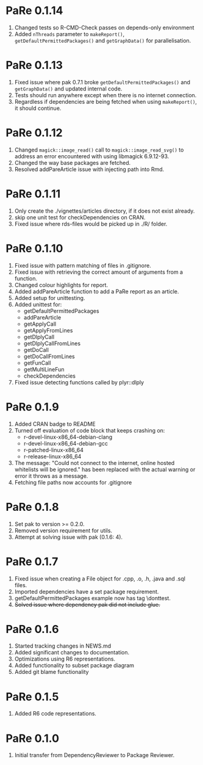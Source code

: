 PaRe 0.1.14
==========
1. Changed tests so R-CMD-Check passes on depends-only environment
2. Added `nThreads` parameter to `makeReport()`, `getDefaultPermittedPackages()` and `getGraphData()` for parallelisation.

PaRe 0.1.13
==========
1. Fixed issue where pak 0.7.1 broke `getDefaultPermittedPackages()` and `getGraphData()` and updated internal code.
2. Tests should run anywhere except when there is no internet connection.
3. Regardless if dependencies are being fetched when using `makeReport()`, it should continue.

PaRe 0.1.12
==========
1. Changed `magick::image_read()` call to `magick::image_read_svg()` to address
an error encountered with using libmagick 6.9.12-93.
2. Changed the way base packages are fetched.
3. Resolved addPareArticle issue with injecting path into Rmd.

PaRe 0.1.11
==========
1. Only create the ./vignettes/articles directory, if it does not exist already.
2. skip one unit test for checkDependencies on CRAN.
3. Fixed issue where rds-files would be picked up in ./R/ folder.

PaRe 0.1.10
==========
1. Fixed issue with pattern matching of files in .gitignore.
2. Fixed issue with retrieving the correct amount of arguments from a function.
3. Changed colour highlights for report.
4. Added addPareArticle function to add a PaRe report as an article.
5. Added setup for unittesting.
6. Added unittest for:
    - getDefaultPermittedPackages
    - addPareArticle
    - getApplyCall
    - getApplyFromLines
    - getDlplyCall
    - getDlplyCallFromLines
    - getDoCall
    - getDoCallFromLines
    - getFunCall
    - getMultiLineFun
    - checkDependencies
7. Fixed issue detecting functions called by plyr::dlply

PaRe 0.1.9
==========
1. Added CRAN badge to README
2. Turned off evaluation of code block that keeps crashing on:
    - r-devel-linux-x86_64-debian-clang
    - r-devel-linux-x86_64-debian-gcc
    - r-patched-linux-x86_64
    - r-release-linux-x86_64
3. The message: "Could not connect to the internet, online hosted whitelists will be ignored." has been replaced with the actual warning or error it throws as a message.
4. Fetching file paths now accounts for .gitignore

PaRe 0.1.8
==========
1. Set pak to version >= 0.2.0.
2. Removed version requirement for utils.
3. Attempt at solving issue with pak (0.1.6: 4).

PaRe 0.1.7
==========
1. Fixed issue when creating a File object for .cpp, .o, .h, .java and .sql files.
2. Imported dependencies have a set package requirement.
3. getDefaultPermittedPackages example now has tag \donttest.
4. ~~Solved issue where dependency pak did not include glue.~~

PaRe 0.1.6
==========

1. Started tracking changes in NEWS.md
2. Added significant changes to documentation.
3. Optimizations using R6 representations.
4. Added functionality to subset package diagram
5. Added git blame functionality

PaRe 0.1.5
==========

1. Added R6 code representations.

PaRe 0.1.0
==========

1. Initial transfer from DependencyReviewer to Package Reviewer.

